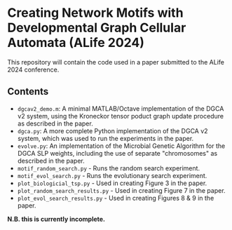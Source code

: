 # Creating Network Motifs with Developmental Graph Cellular Automata (ALife 2024)
This repository will contain the code used in a paper submitted to the ALife 2024 conference.

## Contents
- `dgcav2_demo.m`: A minimal MATLAB/Octave implementation of the DGCA v2 system, using the Kroneckor tensor poduct graph update procedure as described in the paper. 
- `dgca.py`: A more complete Python implementation of the DGCA v2 system, which was used to run the experiments in the paper.
- `evolve.py`: An implementation of the Microbial Genetic Algorithm for the DGCA SLP weights, including the use of separate "chromosomes" as described in the paper.
- `motif_random_search.py` - Runs the random search experiment.
- `motif_evol_search.py` - Runs the evolutionary search experiment.
- `plot_biologicial_tsp.py` - Used in creating Figure 3 in the paper.
- `plot_random_search_results.py` - Used in creating Figure 7 in the paper.
- `plot_evol_search_results.py` - Used in creating Figures 8 & 9 in the paper.

**N.B. this is currently incomplete.**



